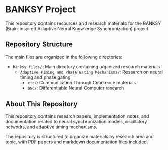 # BANKSY Project

This repository contains resources and research materials for the BANKSY (Brain-inspired Adaptive Neural Knowledge Synchronization) project.

## Repository Structure

The main files are organized in the following directories:

- `banksy_files/`: Main directory containing organized research materials
  - `Adaptive Timing and Phase Gating Mechanisms/`: Research on neural timing and phase gating
    - `ctc/`: Communication Through Coherence materials
    - `DNC/`: Differentiable Neural Computer research

## About This Repository

This repository contains research papers, implementation notes, and documentation related to neural synchronization models, oscillatory networks, and adaptive timing mechanisms.

The repository is structured to organize materials by research area and topic, with PDF papers and markdown documentation files included.
